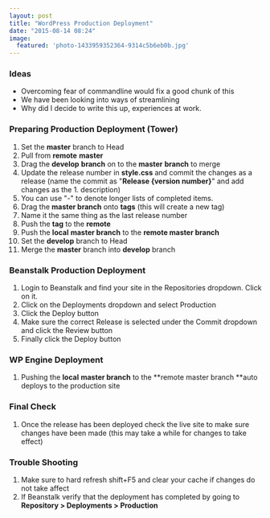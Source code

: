 ```yaml
---
layout: post
title: "WordPress Production Deployment"
date: "2015-08-14 08:24"
image:
  featured: 'photo-1433959352364-9314c5b6eb0b.jpg'
---
```

### Ideas
- Overcoming fear of commandline would fix a good chunk of this
- We have been looking into ways of streamlining
- Why did I decide to write this up, experiences at work.

### Preparing Production Deployment (Tower)
1. Set the **master** branch to Head
1. Pull from **remote** **master**
1. Drag the **develop** **branch** on to the **master** **branch** to merge
1. Update the release number in **style.css** and commit the changes as a release (name the commit as "**Release {version number}**" and add changes as the 1. description) 
1. You can use "-" to denote longer lists of completed items.
1. Drag the **master branch** onto **tags** (this will create a new tag)
1. Name it the same thing as the last release number
1. Push the **tag** to the **remote**
1. Push the **local** **master branch** to the **remote master branch**
1. Set the **develop** branch to Head
1. Merge the **master** branch into **develop** branch

### Beanstalk Production Deployment
1. Login to Beanstalk and find your site in the Repositories dropdown. Click on it.
1. Click on the Deployments dropdown and select Production
1. Click the Deploy button
1. Make sure the correct Release is selected under the Commit dropdown and click the Review button
1. Finally click the Deploy button

### WP Engine Deployment
1. Pushing the **local** **master branch** to the **remote master branch **auto deploys to the production site

### Final Check
1. Once the release has been deployed check the live site to make sure changes have been made (this may take a while for changes to take effect)

### Trouble Shooting
1. Make sure to hard refresh shift+F5 and clear your cache if changes do not take affect
1. If Beanstalk verify that the deployment has completed by going to **Repository &gt; Deployments &gt; Production**